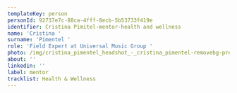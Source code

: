 ```yaml
---
templateKey: person
personId: 92737e7c-88ca-4fff-8ecb-5b53733f419e
identifier: Cristina Pimitel-mentor-health and wellness
name: 'Cristina '
surname: 'Pimentel '
role: 'Field Expert at Universal Music Group '
photo: /img/cristina_pimentel_headshot_-_cristina_pimentel-removebg-preview.png
about: ''
linkedin: ''
label: mentor
tracklist: Health & Wellness
---
```

